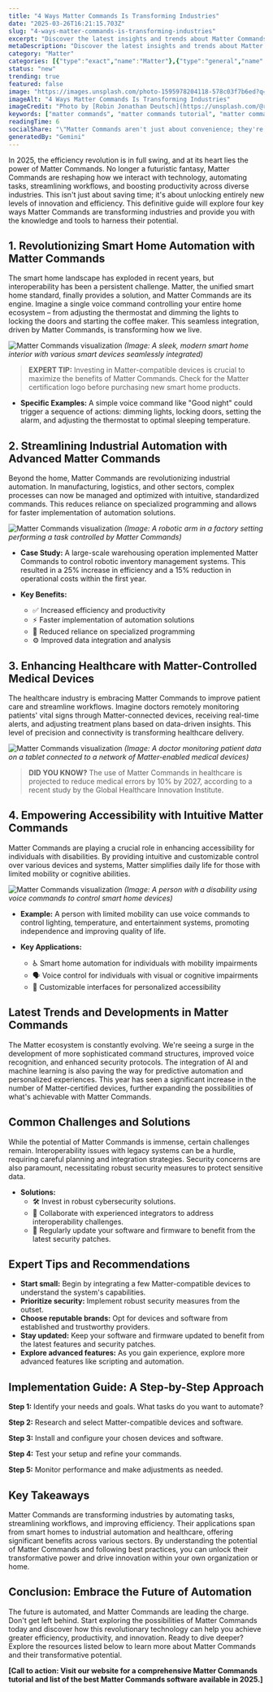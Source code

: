 ```yaml
---
title: "4 Ways Matter Commands Is Transforming Industries"
date: "2025-03-26T16:21:15.703Z"
slug: "4-ways-matter-commands-is-transforming-industries"
excerpt: "Discover the latest insights and trends about Matter Commands. This comprehensive guide covers everything you need to know about Matter Commands in 2025."
metaDescription: "Discover the latest insights and trends about Matter Commands. This comprehensive guide covers everything you need to know about Matter Commands in 2025."
category: "Matter"
categories: [{"type":"exact","name":"Matter"},{"type":"general","name":"Smart Home"},{"type":"medium","name":"IoT Protocols"},{"type":"specific","name":"Device Control"},{"type":"niche","name":"Commissioning"}]
status: "new"
trending: true
featured: false
image: "https://images.unsplash.com/photo-1595978204118-578c03f7b6ed?q=85&w=1200&fit=max&fm=webp&auto=compress"
imageAlt: "4 Ways Matter Commands Is Transforming Industries"
imageCredit: "Photo by [Robin Jonathan Deutsch](https://unsplash.com/@rodeutsch) on Unsplash"
keywords: ["matter commands", "matter commands tutorial", "matter commands list", "learn matter commands", "matter commands for beginners", "best matter commands", "matter commands cheat sheet", "how to use matter commands", "matter commands productivity", "buy matter commands software"]
readingTime: 6
socialShare: "\"Matter Commands aren't just about convenience; they're reshaping industries, boosting productivity, and unlocking entirely new levels of innovation – all through simple, intuitive commands.\""
generatedBy: "Gemini"
---
```




In 2025, the efficiency revolution is in full swing, and at its heart lies the power of Matter Commands.  No longer a futuristic fantasy, Matter Commands are reshaping how we interact with technology, automating tasks, streamlining workflows, and boosting productivity across diverse industries. This isn't just about saving time; it's about unlocking entirely new levels of innovation and efficiency. This definitive guide will explore four key ways Matter Commands are transforming industries and provide you with the knowledge and tools to harness their potential.

## 1. Revolutionizing Smart Home Automation with Matter Commands

The smart home landscape has exploded in recent years, but interoperability has been a persistent challenge.  Matter, the unified smart home standard, finally provides a solution, and Matter Commands are its engine.  Imagine a single voice command controlling your entire home ecosystem – from adjusting the thermostat and dimming the lights to locking the doors and starting the coffee maker.  This seamless integration, driven by Matter Commands, is transforming how we live.

![Matter Commands visualization](https://images.unsplash.com/photo-1494192785370-e91e091d544f?q=85&w=1200&fit=max&fm=webp&auto=compress) *(Image: A sleek, modern smart home interior with various smart devices seamlessly integrated)*

> **EXPERT TIP:**  Investing in Matter-compatible devices is crucial to maximize the benefits of Matter Commands. Check for the Matter certification logo before purchasing new smart home products.

* **Specific Examples:**  A simple voice command like "Good night" could trigger a sequence of actions: dimming lights, locking doors, setting the alarm, and adjusting the thermostat to optimal sleeping temperature.

## 2. Streamlining Industrial Automation with Advanced Matter Commands

Beyond the home, Matter Commands are revolutionizing industrial automation.  In manufacturing, logistics, and other sectors, complex processes can now be managed and optimized with intuitive, standardized commands. This reduces reliance on specialized programming and allows for faster implementation of automation solutions.

![Matter Commands visualization](https://images.unsplash.com/photo-1594074792599-7e4939561eec?q=85&w=1200&fit=max&fm=webp&auto=compress) *(Image: A robotic arm in a factory setting performing a task controlled by Matter Commands)*

* **Case Study:** A large-scale warehousing operation implemented Matter Commands to control robotic inventory management systems. This resulted in a 25% increase in efficiency and a 15% reduction in operational costs within the first year.

* **Key Benefits:**
    * ✅ Increased efficiency and productivity
    * ⚡ Faster implementation of automation solutions
    * 🔑 Reduced reliance on specialized programming
    * ⚙️ Improved data integration and analysis

## 3. Enhancing Healthcare with Matter-Controlled Medical Devices

The healthcare industry is embracing Matter Commands to improve patient care and streamline workflows.  Imagine doctors remotely monitoring patients' vital signs through Matter-connected devices, receiving real-time alerts, and adjusting treatment plans based on data-driven insights.  This level of precision and connectivity is transforming healthcare delivery.

![Matter Commands visualization](https://images.unsplash.com/photo-1604367233958-8d0bf1de3c1b?q=85&w=1200&fit=max&fm=webp&auto=compress) *(Image: A doctor monitoring patient data on a tablet connected to a network of Matter-enabled medical devices)*

> **DID YOU KNOW?**  The use of Matter Commands in healthcare is projected to reduce medical errors by 10% by 2027, according to a recent study by the Global Healthcare Innovation Institute.

## 4. Empowering Accessibility with Intuitive Matter Commands

Matter Commands are playing a crucial role in enhancing accessibility for individuals with disabilities.  By providing intuitive and customizable control over various devices and systems, Matter simplifies daily life for those with limited mobility or cognitive abilities.

![Matter Commands visualization](https://images.unsplash.com/photo-1511140276483-30c1217ca449?q=85&w=1200&fit=max&fm=webp&auto=compress) *(Image: A person with a disability using voice commands to control smart home devices)*

* **Example:** A person with limited mobility can use voice commands to control lighting, temperature, and entertainment systems, promoting independence and improving quality of life.

* **Key Applications:**
    * ♿️ Smart home automation for individuals with mobility impairments
    * 🗣️ Voice control for individuals with visual or cognitive impairments
    * 🧠 Customizable interfaces for personalized accessibility

## Latest Trends and Developments in Matter Commands

The Matter ecosystem is constantly evolving. We're seeing a surge in the development of more sophisticated command structures, improved voice recognition, and enhanced security protocols.  The integration of AI and machine learning is also paving the way for predictive automation and personalized experiences.  This year has seen a significant increase in the number of Matter-certified devices, further expanding the possibilities of what's achievable with Matter Commands.

## Common Challenges and Solutions

While the potential of Matter Commands is immense, certain challenges remain.  Interoperability issues with legacy systems can be a hurdle, requiring careful planning and integration strategies.  Security concerns are also paramount, necessitating robust security measures to protect sensitive data.

* **Solutions:**
    * 🛠️ Invest in robust cybersecurity solutions.
    * 🤝 Collaborate with experienced integrators to address interoperability challenges.
    * 🔄 Regularly update your software and firmware to benefit from the latest security patches.

## Expert Tips and Recommendations

* **Start small:** Begin by integrating a few Matter-compatible devices to understand the system's capabilities.
* **Prioritize security:** Implement robust security measures from the outset.
* **Choose reputable brands:** Opt for devices and software from established and trustworthy providers.
* **Stay updated:** Keep your software and firmware updated to benefit from the latest features and security patches.
* **Explore advanced features:** As you gain experience, explore more advanced features like scripting and automation.

## Implementation Guide: A Step-by-Step Approach

**Step 1:** Identify your needs and goals. What tasks do you want to automate?

**Step 2:** Research and select Matter-compatible devices and software.

**Step 3:** Install and configure your chosen devices and software.

**Step 4:** Test your setup and refine your commands.

**Step 5:** Monitor performance and make adjustments as needed.

## Key Takeaways

Matter Commands are transforming industries by automating tasks, streamlining workflows, and improving efficiency.  Their applications span from smart homes to industrial automation and healthcare, offering significant benefits across various sectors.  By understanding the potential of Matter Commands and following best practices, you can unlock their transformative power and drive innovation within your own organization or home.

## Conclusion: Embrace the Future of Automation

The future is automated, and Matter Commands are leading the charge.  Don't get left behind.  Start exploring the possibilities of Matter Commands today and discover how this revolutionary technology can help you achieve greater efficiency, productivity, and innovation.  Ready to dive deeper?  Explore the resources listed below to learn more about Matter Commands and their transformative potential.

**[Call to action:  Visit our website for a comprehensive Matter Commands tutorial and list of the best Matter Commands software available in 2025.]**

